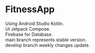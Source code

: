 # FitnessApp

Using Android Studio Kotlin.  
UI Jetpack Compose.  
Firebase for Database.  
main branch represents stable version.  
develop branch weekly changes update.  

